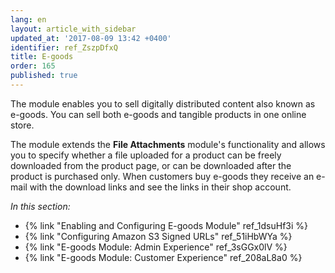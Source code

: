 ```yaml
---
lang: en
layout: article_with_sidebar
updated_at: '2017-08-09 13:42 +0400'
identifier: ref_ZszpDfxQ
title: E-goods
order: 165
published: true
---
```

The module enables you to sell digitally distributed content also known as e-goods. You can sell both e-goods and tangible products in one online store.

The module extends the **File Attachments** module's functionality and allows you to specify whether a file uploaded for a product can be freely downloaded from the product page, or can be downloaded after the product is purchased only. When customers buy e-goods they receive an e-mail with the download links and see the links in their shop account.

_In this section:_

* {% link "Enabling and Configuring E-goods Module" ref_1dsuHf3i %}
* {% link "Configuring Amazon S3 Signed URLs" ref_51iHbWYa %}
* {% link "E-goods Module: Admin Experience" ref_3sGGx0lV %}
* {% link "E-goods Module: Customer Experience" ref_208aL8a0 %}
